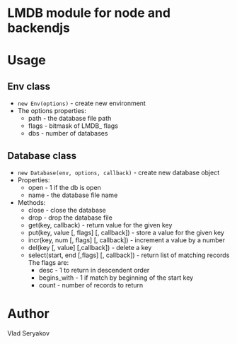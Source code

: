 # LMDB module for node and backendjs

# Usage

## Env class
 - `new Env(options)` - create new environment
 - The options properties:
   - path - the database file path
   - flags - bitmask of LMDB_ flags
   - dbs - number of databases
## Database class
- `new Database(env, options, callback)` - create new database object
- Properties:
  - open - 1 if the db is open
  - name - the database file name
- Methods:
  - close - close the database
  - drop - drop the database file
  - get(key, callback) - return value for the given key
  - put(key, value [, flags] [, callback]) - store a value for the given key
  - incr(key, num [, flags] [, callback]) - increment a value by a number
  - del(key [, value] [,callback]) - delete a key
  - select(start, end [,flags] [, callback]) - return list of matching records
    The flags are:
     - desc - 1 to return in descendent order
     - begins_with - 1 if match by beginning of the start key
     - count - number of records to return

# Author

Vlad Seryakov

